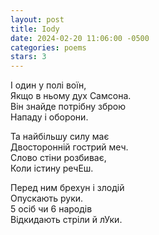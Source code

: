 ```yaml
---
layout: post
title: Iody
date: 2024-02-20 11:06:00 -0500
categories: poems
stars: 3
---
```


І один у полі воїн,\
Якщо в ньому дух Самсона.\
Він знайде потрібну зброю\
Нападу і оборони.

Та найбільшу силу має\
Двосторонній гострий меч.\
Слово стіни розбиває,\
Коли істину речЕш.

Перед ним брехун і злодій\
Опускають руки.\
5 осіб чи 6 народів\
Відкидають стріли й лУки.